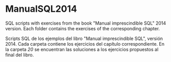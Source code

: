 ManualSQL2014
=============

SQL scripts with exercises from the book "Manual imprescindible SQL" 2014 version. Each folder contains the exercises of the corresponding chapter.

Scripts SQL de los ejemplos del libro "Manual imprescindible SQL", versión 2014. Cada carpeta contiene los ejercicios del capítulo correspondiente. En la carpeta *20* se encuentran las soluciones a los ejercicios propuestos al final del libro.
